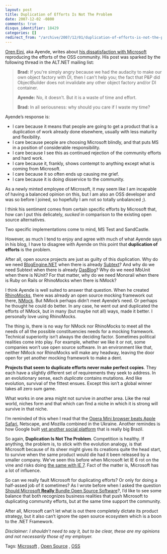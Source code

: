 ```yaml
---
layout: post
title: Duplication of Efforts Is Not The Problem
date: 2007-12-02 -0800
comments: true
disqus_identifier: 18429
categories: []
redirect_from: "/archive/2007/12/01/duplication-of-efforts-is-not-the-problem.aspx/"
---
```


[Oren Eini](http://www.ayende.com/Blog/ "Ayende"), aka Ayende, writes
about [his dissatisfaction with
Microsoft](http://www.ayende.com/Blog/archive/2007/12/03/Reasons-for-caring-Microsoft-amp-OSS.aspx "Reasons for caring: Microsoft and OSS")
reproducing the efforts of the OSS community. His post was sparked by
the following thread in the ALT.NET mailing list:

> **Brad:** If you're simply angry because we had the audacity to make
> our own object factory with DI, then I can't help you; the fact that
> P&P did ObjectBuilder does not invalidate any other object factory
> and/or DI container.
>
> **Ayende:** No, it doesn't. But it is a waste of time and effort.
>
> **Brad:** In all seriousness: why should you care if I waste my time?

Ayende’s response is:

-   I care because it means that people are going to get a product that
    is a duplication of work already done elsewhere, usually with less
    maturity and flexibility.
-   I care because people are choosing Microsoft blindly, and that puts
    MS in a position of considerable responsibility.
-   I care because I see this as continued rejection of the community
    efforts and hard work.
-   I care because it, frankly, shows contempt to anything except what
    is coming from Microsoft.
-   I care because it so often ends up causing me grief.
-   I care because it is doing disservice to the community.

As a newly minted employee of Microsoft, it may seem like I am incapable
of having a balanced opinion on this, but I am also an OSS developer and
was so before I joined, so hopefully I am not so totally unbalanced ;).

I think his sentiment comes from certain specific efforts by Microsoft
that, how can I put this delicately, *sucked* in comparison to the
existing open source alternatives.

Two specific implementations come to mind, MS Test and SandCastle.

However, as much I tend to enjoy and agree with much of what Ayende says
in his blog, I have to disagree with Ayende on this point that
**duplication of efforts** is the problem.

After all, open source projects are just as guilty of this duplication.
Why do we need
[BlogEngine.NET](http://www.codeplex.com/blogengine "BlogEngine.NET")
when there is already [Subtext](http://subtextproject.com/ "Subtext")?
And why do we need Subtext when there is already
[DasBlog](http://dalblog "http://www.dasblog.info/")? Why do we need
MbUnit when there is NUnit? For that matter, why do we need Monorail
when there is Ruby on Rails or RhinoMocks when there is NMock?

I think Ayende is well suited to answer that question. When he created
[RhinoMocks](http://www.ayende.com/projects/rhino-mocks.aspx "Rhino Mocks"),
there was already an open source mocking framework out there,
[NMock](http://nmock.org/ "NMock"). But NMock perhaps didn’t meet
Ayende’s need. Or perhaps he thought he could do better. In any case, he
went out and duplicated the efforts of NMock, but in many (but maybe not
all) ways, made it better. I personally love using RhinoMocks.

The thing is, there is no way for NMock nor RhinoMocks to meet all the
needs of all the possible constituencies needs for a mocking framework.
Technical superiority isn’t always the deciding factor. Sometimes
political realities come into play. For example, whether we like it or
not, some companies won’t use open source software. In an environment
like that, neither NMock nor RhinoMocks will make any headway, leaving
the door open for yet another mocking framework to make a dent.

**Projects that seem to duplicate efforts never make perfect copies**.
They each have a slightly different set of requirements they seek to
address. In an evolutionary sense, each *duplicate* contains mutations.
And like evolution, survival of the fittest ensues. Except this isn’t a
global winner takes all zero sum game.

What works in one area might not survive in another area. Like the real
world, niches form and that which can find a niche in which it is strong
will survive in that niche.

I’m reminded of this when I read that the [Opera Mini browser beats
Apple
Safari](http://operawatch.com/news/2007/04/update-opera-mini-beats-safari-netscape-and-mozilla-combined-in-ukraine.html "Opera Mini"),
Netscape, and Mozilla combined in the Ukraine. Another remindes is how
Google built [yet another social platform](http://orkut.com/ "Orkut")
that is really big Brazil.

So again, **Duplication Is Not The Problem**. Competition is healthy. If
anything, the problem is, to stick with the evolution analogy, is that
Microsoft because of its sheer might gives its creations quite the head
start, to survive when the same product would die had it been released
by a smaller company. We’ve seen this before when Microsoft let IE 6 rot
on the vine and risks doing [the same with IE
7](http://www.codinghorror.com/blog/archives/001006.html "What if they gave a browser war and Microsoft never came").
Fact of the matter is, Microsoft has a lot of influence.

So can we really fault Microsoft for duplicating efforts? Or only for
doing a half-assed job of it sometimes? As I wrote before when I asked
the question [Should Microsoft **Really** Bundle Open Source
Software](https://haacked.com/archive/2007/09/04/should-microsoft-really-bundle-open-source-software.aspx "Really?")?,
I’d like to see some balance that both recognizes business realities
that push Microsoft to duplicating community efforts, but at the same
time support the community.

After all, Microsoft can’t let what is out there completely dictate its
product strategy, but it also can’t ignore the open source ecosystem
which is a boon to the .NET Framework.

*Disclaimer:* *I shouldn’t need to say it, but to be clear, these are my
opinions and not necessarily those of my employer.*

Tags: [Microsoft](http://technorati.com/tags/Microsoft/ "Microsoft tag")
, [Open
Source](http://technorati.com/tags/Open%20Source/ "Open Source tag") ,
[OSS](http://technorati.com/tags/OSS/ "OSS tag")

